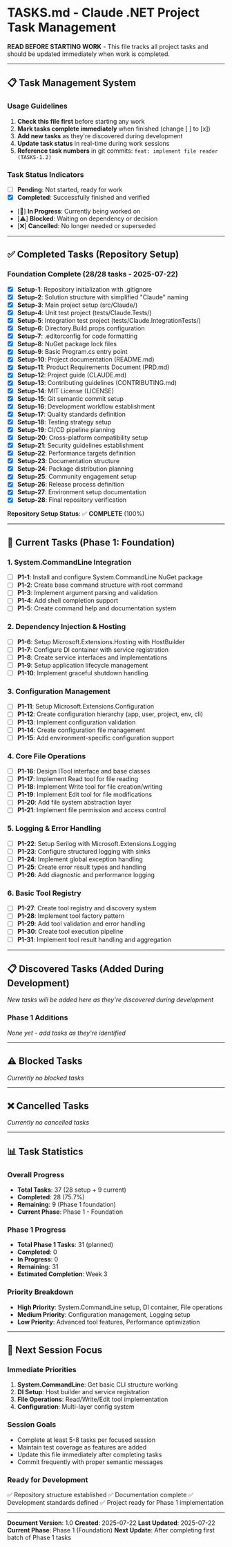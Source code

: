 # TASKS.md - Claude .NET Project Task Management

**READ BEFORE STARTING WORK** - This file tracks all project tasks and should be updated immediately when work is
completed.

---

## 📋 Task Management System

### **Usage Guidelines**

1. **Check this file first** before starting any work
2. **Mark tasks complete immediately** when finished (change [ ] to [x])
3. **Add new tasks** as they're discovered during development
4. **Update task status** in real-time during work sessions
5. **Reference task numbers** in git commits: `feat: implement file reader (TASKS-1.2)`

### **Task Status Indicators**

- [ ] **Pending**: Not started, ready for work
- [x] **Completed**: Successfully finished and verified
- [🔄] **In Progress**: Currently being worked on
- [⚠️] **Blocked**: Waiting on dependency or decision
- [❌] **Cancelled**: No longer needed or superseded

---

## ✅ Completed Tasks (Repository Setup)

### **Foundation Complete** (28/28 tasks - 2025-07-22)

- [x] **Setup-1**: Repository initialization with .gitignore
- [x] **Setup-2**: Solution structure with simplified "Claude" naming
- [x] **Setup-3**: Main project setup (src/Claude/)
- [x] **Setup-4**: Unit test project (tests/Claude.Tests/)
- [x] **Setup-5**: Integration test project (tests/Claude.IntegrationTests/)
- [x] **Setup-6**: Directory.Build.props configuration
- [x] **Setup-7**: .editorconfig for code formatting
- [x] **Setup-8**: NuGet package lock files
- [x] **Setup-9**: Basic Program.cs entry point
- [x] **Setup-10**: Project documentation (README.md)
- [x] **Setup-11**: Product Requirements Document (PRD.md)
- [x] **Setup-12**: Project guide (CLAUDE.md)
- [x] **Setup-13**: Contributing guidelines (CONTRIBUTING.md)
- [x] **Setup-14**: MIT License (LICENSE)
- [x] **Setup-15**: Git semantic commit setup
- [x] **Setup-16**: Development workflow establishment
- [x] **Setup-17**: Quality standards definition
- [x] **Setup-18**: Testing strategy setup
- [x] **Setup-19**: CI/CD pipeline planning
- [x] **Setup-20**: Cross-platform compatibility setup
- [x] **Setup-21**: Security guidelines establishment
- [x] **Setup-22**: Performance targets definition
- [x] **Setup-23**: Documentation structure
- [x] **Setup-24**: Package distribution planning
- [x] **Setup-25**: Community engagement setup
- [x] **Setup-26**: Release process definition
- [x] **Setup-27**: Environment setup documentation
- [x] **Setup-28**: Final repository verification

**Repository Setup Status**: ✅ **COMPLETE** (100%)

---

## 🔄 Current Tasks (Phase 1: Foundation)

### **1. System.CommandLine Integration**

- [ ] **P1-1**: Install and configure System.CommandLine NuGet package
- [ ] **P1-2**: Create base command structure with root command
- [ ] **P1-3**: Implement argument parsing and validation
- [ ] **P1-4**: Add shell completion support
- [ ] **P1-5**: Create command help and documentation system

### **2. Dependency Injection & Hosting**

- [ ] **P1-6**: Setup Microsoft.Extensions.Hosting with HostBuilder
- [ ] **P1-7**: Configure DI container with service registration
- [ ] **P1-8**: Create service interfaces and implementations
- [ ] **P1-9**: Setup application lifecycle management
- [ ] **P1-10**: Implement graceful shutdown handling

### **3. Configuration Management**

- [ ] **P1-11**: Setup Microsoft.Extensions.Configuration
- [ ] **P1-12**: Create configuration hierarchy (app, user, project, env, cli)
- [ ] **P1-13**: Implement configuration validation
- [ ] **P1-14**: Create configuration file management
- [ ] **P1-15**: Add environment-specific configuration support

### **4. Core File Operations**

- [ ] **P1-16**: Design ITool interface and base classes
- [ ] **P1-17**: Implement Read tool for file reading
- [ ] **P1-18**: Implement Write tool for file creation/writing
- [ ] **P1-19**: Implement Edit tool for file modifications
- [ ] **P1-20**: Add file system abstraction layer
- [ ] **P1-21**: Implement file permission and access control

### **5. Logging & Error Handling**

- [ ] **P1-22**: Setup Serilog with Microsoft.Extensions.Logging
- [ ] **P1-23**: Configure structured logging with sinks
- [ ] **P1-24**: Implement global exception handling
- [ ] **P1-25**: Create error result types and handling
- [ ] **P1-26**: Add diagnostic and performance logging

### **6. Basic Tool Registry**

- [ ] **P1-27**: Create tool registry and discovery system
- [ ] **P1-28**: Implement tool factory pattern
- [ ] **P1-29**: Add tool validation and error handling
- [ ] **P1-30**: Create tool execution pipeline
- [ ] **P1-31**: Implement tool result handling and aggregation

---

## 📋 Discovered Tasks (Added During Development)

*New tasks will be added here as they're discovered during development*

### **Phase 1 Additions**

*None yet - add tasks as they're identified*

---

## ⚠️ Blocked Tasks

*Currently no blocked tasks*

---

## ❌ Cancelled Tasks

*Currently no cancelled tasks*

---

## 📊 Task Statistics

### **Overall Progress**

- **Total Tasks**: 37 (28 setup + 9 current)
- **Completed**: 28 (75.7%)
- **Remaining**: 9 (Phase 1 foundation)
- **Current Phase**: Phase 1 - Foundation

### **Phase 1 Progress**

- **Total Phase 1 Tasks**: 31 (planned)
- **Completed**: 0
- **In Progress**: 0
- **Remaining**: 31
- **Estimated Completion**: Week 3

### **Priority Breakdown**

- **High Priority**: System.CommandLine setup, DI container, File operations
- **Medium Priority**: Configuration management, Logging setup
- **Low Priority**: Advanced tool features, Performance optimization

---

## 🎯 Next Session Focus

### **Immediate Priorities**

1. **System.CommandLine**: Get basic CLI structure working
2. **DI Setup**: Host builder and service registration
3. **File Operations**: Read/Write/Edit tool implementation
4. **Configuration**: Multi-layer config system

### **Session Goals**

- Complete at least 5-8 tasks per focused session
- Maintain test coverage as features are added
- Update this file immediately after completing tasks
- Commit frequently with proper semantic messages

### **Ready for Development**

✅ Repository structure established
✅ Documentation complete
✅ Development standards defined
✅ Project ready for Phase 1 implementation

---

**Document Version**: 1.0
**Created**: 2025-07-22
**Last Updated**: 2025-07-22
**Current Phase**: Phase 1 (Foundation)
**Next Update**: After completing first batch of Phase 1 tasks
